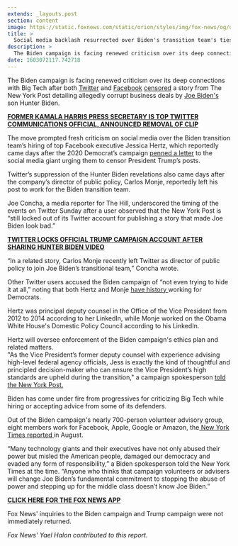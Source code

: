 ```yaml
--- 
extends: _layouts.post 
section: content 
image: https://static.foxnews.com/static/orion/styles/img/fox-news/og/og-fox-news.png 
title: > 
  Social media backlash resurrected over Biden's transition team's ties to Facebook and Twitter 
description: > 
  The Biden campaign is facing renewed criticism over its deep connections with Big Tech after both Twitter and Facebook censored a story from The New York Post detailing allegedly corrupt business deals by Joe Biden's son Hunter Biden.FORMER KAMALA HARRIS PRESS SECRETARY IS TOP TWITTER COMMUNICATIONS OFFICIAL, ANNOUNCED REMOVAL OF CLIPThe move prompted fresh criticism on social media over the Biden transition team’s hiring of top Facebook executive Jessica Hertz, which reportedly came days after the 2020 Democrat’s campaign penned a letter to the social media giant urging them to censor President Trump’s posts.Twitter’s suppression of the Hunter Biden revelations also came days after the company’s director of public policy, Carlos Monje, reportedly left his post to work for the Biden transition team.Other Twitter users accused the Biden campaign of “not even trying to hide it at all,” noting that both Hertz and Monje have history working for Democrats.Biden has come under fire from progressives for criticizing Big Tech while hiring or accepting advice from some of its defenders. 
date: 1603072117.742718 
--- 
```

<div><p class="speakable">The Biden campaign is facing renewed criticism over its deep connections with&#160;Big Tech&#160;after both <a href="https://www.foxnews.com/category/tech/companies/twitter" target="_blank">Twitter</a> and <a href="https://www.foxnews.com/category/tech/companies/facebook" target="_blank">Facebook</a> <a href="https://www.foxnews.com/politics/republican-twitter-facebook-blackout-hunter-biden" target="_blank">censored</a> a story from The New York Post detailing allegedly corrupt business deals by <a href="https://www.foxnews.com/category/person/joe-biden" target="_blank">Joe Biden's</a> son Hunter Biden.</p><p class="ad gam"></p><p class="ad gam"></p><p class="ad gam"></p><p class="speakable"><strong><a href="https://www.foxnews.com/media/kamala-harris-nick-pacilio-twitter-communications-officer" target="_blank">FORMER KAMALA HARRIS PRESS SECRETARY IS TOP TWITTER COMMUNICATIONS OFFICIAL, ANNOUNCED REMOVAL OF CLIP</a></strong></p><p>The move prompted fresh criticism on social media over the Biden transition team&#8217;s hiring of top Facebook executive Jessica Hertz, which reportedly came days after the 2020 Democrat&#8217;s campaign <a href="https://nypost.com/2020/09/29/biden-campaign-calls-on-facebook-to-police-posts-from-trump/" target="_blank">penned a letter</a> to the social media giant urging them to censor President Trump&#8217;s posts.</p><p>Twitter&#8217;s suppression of the Hunter Biden revelations also came days after the company&#8217;s&#160;director of public policy, Carlos Monje, reportedly left his post to work for the Biden transition team.</p><p class="ad gam"></p><p>Joe Concha, a media reporter for The Hill, underscored the timing of the events on Twitter Sunday after a user observed that the New York Post is &#8220;still locked out of its Twitter account for publishing a story that made Joe Biden look bad.&#8221;</p><p class="ad gam"></p><p><strong><a href="https://www.foxnews.com/politics/twitter-trump-campaign-account-video-hunter-biden" target="_blank">TWITTER LOCKS OFFICIAL TRUMP CAMPAIGN ACCOUNT AFTER SHARING HUNTER BIDEN VIDEO</a></strong></p><p>&#8220;In a related story, Carlos Monje&#160;recently left Twitter as director of public policy to join Joe Biden&#8217;s transitional team,&#8221; Concha wrote.&#160;</p><p class="ad gam"></p><p>Other Twitter users accused the Biden campaign of &#8220;not even trying to hide it at all,&#8221; noting that both Hertz and Monje <a href="https://twitter.com/kencliftonlive/status/1317419206523166721?s=20" target="_blank">have history </a>working for Democrats.</p><p class="ad gam"></p><p>Hertz was principal deputy counsel in the Office of the Vice President from 2012 to 2014 according to her LinkedIn, while Monje worked on the Obama White House's Domestic Policy Council according to his LinkedIn.</p><p class="ad gam"></p><p>Hertz will oversee enforcement of the Biden campaign's ethics plan and related matters.<br>"As the Vice President&#8217;s former deputy counsel with experience advising high-level federal agency officials, Jess is exactly the kind of thoughtful and principled decision-maker who can ensure the Vice President&#8217;s high standards are upheld during the transition," a campaign spokesperson <a href="http://nypost.com/2020/10/01/joe-biden-hires-facebooks-jessica-hertz-for-transition-team/" target="_blank">told the New York Post.</a></p><p class="ad gam"></p><p>Biden has come under fire from progressives for criticizing Big Tech while hiring or accepting advice from some of its defenders.</p><p>Out of the Biden campaign's nearly 700-person volunteer advisory group, eight members work for Facebook, Apple, Google or Amazon, the<a href="http://www.nytimes.com/2020/08/10/technology/big-tech-biden-campaign.html" target="_blank">&#160;New York Times reported </a>in August.</p><p>&#8220;Many technology giants and their executives have not only abused their power but misled the American people, damaged our democracy and evaded any form of responsibility,&#8221; a Biden spokesperson told the New York Times at the time. &#8220;Anyone who thinks that campaign volunteers or advisers will change Joe Biden&#8217;s fundamental commitment to stopping the abuse of power and stepping up for the middle class doesn&#8217;t know Joe Biden.&#8221;</p><p class="ad gam"></p><p class="ad gam"></p><p><strong><a href="https://www.foxnews.com/apps-products" target="_blank">CLICK HERE FOR THE FOX NEWS APP</a></strong></p><p>Fox News' inquiries&#160;to the Biden campaign and&#160;Trump campaign&#160;were&#160;not immediately returned.</p><p class="ad gam"></p><p><i>Fox News' Yael Halon contributed to this report.</i></p></div>